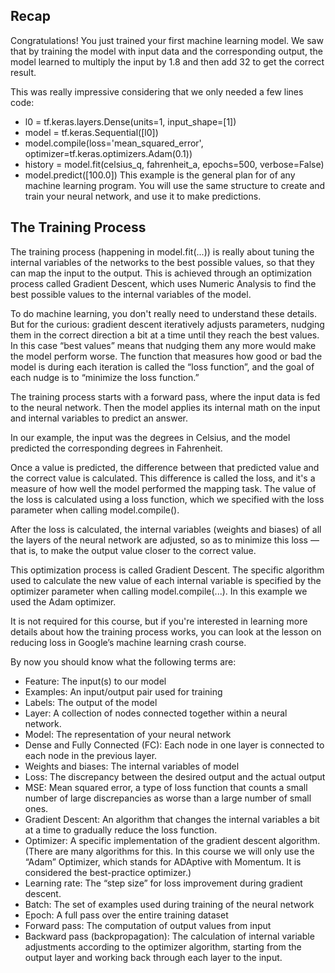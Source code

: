 ## Recap
Congratulations! You just trained your first machine learning model. We saw that by training the model with input data and the corresponding output, the model learned to multiply the input by 1.8 and then add 32 to get the correct result.


This was really impressive considering that we only needed a few lines code:

* l0 = tf.keras.layers.Dense(units=1, input_shape=[1]) 
* model = tf.keras.Sequential([l0])
* model.compile(loss='mean_squared_error', optimizer=tf.keras.optimizers.Adam(0.1))
* history = model.fit(celsius_q, fahrenheit_a, epochs=500, verbose=False)
* model.predict([100.0])
This example is the general plan for of any machine learning program. You will use the same structure to create and train your neural network, and use it to make predictions.

## The Training Process
The training process (happening in model.fit(...)) is really about tuning the internal variables of the networks to the best possible values, so that they can map the input to the output. This is achieved through an optimization process called Gradient Descent, which uses Numeric Analysis to find the best possible values to the internal variables of the model.

To do machine learning, you don't really need to understand these details. But for the curious: gradient descent iteratively adjusts parameters, nudging them in the correct direction a bit at a time until they reach the best values. In this case “best values” means that nudging them any more would make the model perform worse. The function that measures how good or bad the model is during each iteration is called the “loss function”, and the goal of each nudge is to “minimize the loss function.”

The training process starts with a forward pass, where the input data is fed to the neural network. Then the model applies its internal math on the input and internal variables to predict an answer.

In our example, the input was the degrees in Celsius, and the model predicted the corresponding degrees in Fahrenheit.


Once a value is predicted, the difference between that predicted value and the correct value is calculated. This difference is called the loss, and it's a measure of how well the model performed the mapping task. The value of the loss is calculated using a loss function, which we specified with the loss parameter when calling model.compile().

After the loss is calculated, the internal variables (weights and biases) of all the layers of the neural network are adjusted, so as to minimize this loss — that is, to make the output value closer to the correct value.


This optimization process is called Gradient Descent. The specific algorithm used to calculate the new value of each internal variable is specified by the optimizer parameter when calling model.compile(...). In this example we used the Adam optimizer.

It is not required for this course, but if you're interested in learning more details about how the training process works, you can look at the lesson on reducing loss in Google’s machine learning crash course.

By now you should know what the following terms are:

* Feature: The input(s) to our model
* Examples: An input/output pair used for training
* Labels: The output of the model
* Layer: A collection of nodes connected together within a neural network.
* Model: The representation of your neural network
* Dense and Fully Connected (FC): Each node in one layer is connected to each node in the previous layer.
* Weights and biases: The internal variables of model
* Loss: The discrepancy between the desired output and the actual output
* MSE: Mean squared error, a type of loss function that counts a small number of large discrepancies as worse than a large number of small ones.
* Gradient Descent: An algorithm that changes the internal variables a bit at a time to gradually reduce the loss function.
* Optimizer: A specific implementation of the gradient descent algorithm. (There are many algorithms for this. In this course we will only use the “Adam” Optimizer, which stands for ADAptive with Momentum. It is considered the best-practice optimizer.)
* Learning rate: The “step size” for loss improvement during gradient descent.
* Batch: The set of examples used during training of the neural network
* Epoch: A full pass over the entire training dataset
* Forward pass: The computation of output values from input
* Backward pass (backpropagation): The calculation of internal variable adjustments according to the optimizer algorithm, starting from the output layer and working back through each layer to the input.